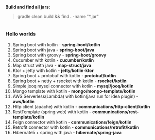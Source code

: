 **Build and find all jars:**
> gradle clean build && find . -name "*.jar"

#
### Hello worlds
1. Spring boot with kotlin - **spring-boot/kotlin**
2. Spring boot with java - **spring-boot/java**
3. Spring boot with groovy - **spring-boot/groovy**
4. Cucumber with kotlin - **cucumber/kotlin**
5. Map struct with java - **map-struct/java**
6. Ktor + jetty with kotlin - **jetty/kotlin-ktor**
7. Spring boot + protobuf with kotlin - **protobuf/kotlin**
8. Spring boot + netty + rsocket with kotlin - **rsocket/kotlin**
9. Simple jooq mysql connector with kotlin - **mysql/jooq/kotlin**
10. Mongo template with kotlin - **mongo/mongo-template/kotlin**
11. AWS Serverless(Lambda) with kotlin(java run for idea plugin) - **aws/kotlin**
12. Http client (apache) with kotlin - **communications/http-client/kotlin**
13. RestTemplate (spring web) with kotlin - **communications/rest-template/kotlin**
14. Feign connector with kotlin - **communications/feign/kotlin**
15. Retrofit connector with kotlin - **communications/retrofit/kotlin**
16. Hibernate5 + spring with java - **hibernate/spring-java**
                                  